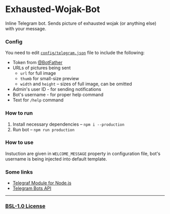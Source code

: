 # Exhausted-Wojak-Bot

Inline Telegram bot. Sends picture of exhausted wojak (or anything else) with your message.

### Config

You need to edit [`config/telegram.json`](./config/telegram.json) file to include the following:

-   Token from [@BotFather](https://t.me/BotFather)
-   URLs of pictures being sent
    -   `url` for full image
    -   `thumb` for small-size preview
    -   `width` and `height` – sizes of full image, can be omitted
-   Admin's user ID - for sending notifications
-   Bot's username - for proper help command
-   Text for `/help` command

### How to run

1. Install necessary dependencies – `npm i --production`
2. Run bot – `npm run production`

### How to use

Instuction are given in `WELCOME_MESSAGE` property in configuration file, bot's username is being injected into default template.

### Some links

-   [Telegraf Module for Node.js](https://telegraf.js.org/)
-   [Telegram Bots API](https://core.telegram.org/bots/api)

---

### [BSL-1.0 License](./LICENSE)
